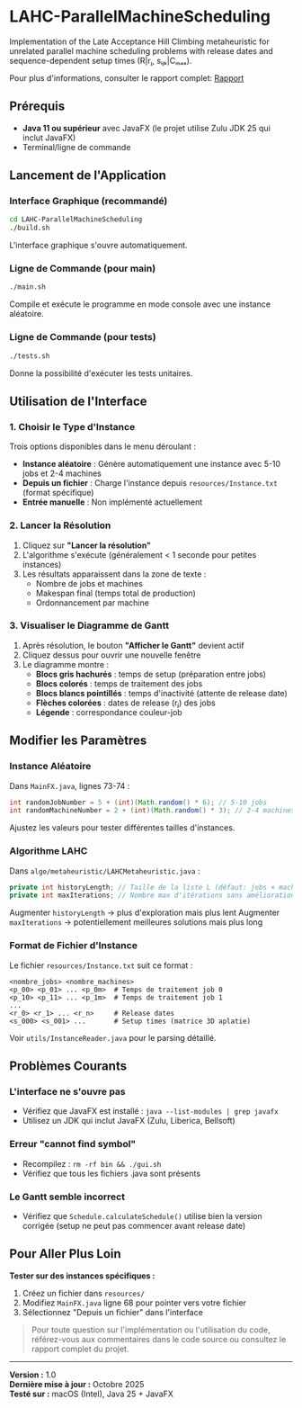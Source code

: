 # LAHC-ParallelMachineScheduling
Implementation of the Late Acceptance Hill Climbing metaheuristic for unrelated parallel machine scheduling problems with release dates and sequence-dependent setup times (R|rⱼ, sᵢⱼₖ|Cₘₐₓ).

Pour plus d'informations, consulter le rapport complet: [Rapport](https://github.com/ChloeLarroze/LAHC-ParallelMachineScheduling/blob/main/report.pdf)

## Prérequis
- **Java 11 ou supérieur** avec JavaFX (le projet utilise Zulu JDK 25 qui inclut JavaFX)
- Terminal/ligne de commande

## Lancement de l'Application

### Interface Graphique (recommandé)

```bash
cd LAHC-ParallelMachineScheduling
./build.sh
```

L'interface graphique s'ouvre automatiquement.

### Ligne de Commande (pour main)

```bash
./main.sh
```

Compile et exécute le programme en mode console avec une instance aléatoire.

### Ligne de Commande (pour tests)

```bash
./tests.sh
```

Donne la possibilité d'exécuter les tests unitaires.


## Utilisation de l'Interface
### 1. Choisir le Type d'Instance

Trois options disponibles dans le menu déroulant :
- **Instance aléatoire** : Génère automatiquement une instance avec 5-10 jobs et 2-4 machines
- **Depuis un fichier** : Charge l'instance depuis `resources/Instance.txt` (format spécifique)
- **Entrée manuelle** : Non implémenté actuellement

### 2. Lancer la Résolution
1. Cliquez sur **"Lancer la résolution"**
2. L'algorithme s'exécute (généralement < 1 seconde pour petites instances)
3. Les résultats apparaissent dans la zone de texte :
   - Nombre de jobs et machines
   - Makespan final (temps total de production)
   - Ordonnancement par machine

### 3. Visualiser le Diagramme de Gantt
1. Après résolution, le bouton **"Afficher le Gantt"** devient actif
2. Cliquez dessus pour ouvrir une nouvelle fenêtre
3. Le diagramme montre :
   - **Blocs gris hachurés** : temps de setup (préparation entre jobs)
   - **Blocs colorés** : temps de traitement des jobs
   - **Blocs blancs pointillés** : temps d'inactivité (attente de release date)
   - **Flèches colorées** : dates de release (rⱼ) des jobs
   - **Légende** : correspondance couleur-job


## Modifier les Paramètres
### Instance Aléatoire

Dans `MainFX.java`, lignes 73-74 :
```java
int randomJobNumber = 5 + (int)(Math.random() * 6); // 5-10 jobs
int randomMachineNumber = 2 + (int)(Math.random() * 3); // 2-4 machines
```

Ajustez les valeurs pour tester différentes tailles d'instances.

### Algorithme LAHC

Dans `algo/metaheuristic/LAHCMetaheuristic.java` :
```java
private int historyLength; // Taille de la liste L (défaut: jobs × machines)
private int maxIterations; // Nombre max d'itérations sans amélioration
```

Augmenter `historyLength` → plus d'exploration mais plus lent
Augmenter `maxIterations` → potentiellement meilleures solutions mais plus long

### Format de Fichier d'Instance

Le fichier `resources/Instance.txt` suit ce format :
```
<nombre_jobs> <nombre_machines>
<p_00> <p_01> ... <p_0m>  # Temps de traitement job 0
<p_10> <p_11> ... <p_1m>  # Temps de traitement job 1
...
<r_0> <r_1> ... <r_n>     # Release dates
<s_000> <s_001> ...       # Setup times (matrice 3D aplatie)
```

Voir `utils/InstanceReader.java` pour le parsing détaillé.

## Problèmes Courants

### L'interface ne s'ouvre pas
- Vérifiez que JavaFX est installé : `java --list-modules | grep javafx`
- Utilisez un JDK qui inclut JavaFX (Zulu, Liberica, Bellsoft)

### Erreur "cannot find symbol"
- Recompilez : `rm -rf bin && ./gui.sh`
- Vérifiez que tous les fichiers .java sont présents

### Le Gantt semble incorrect
- Vérifiez que `Schedule.calculateSchedule()` utilise bien la version corrigée (setup ne peut pas commencer avant release date)

## Pour Aller Plus Loin

**Tester sur des instances spécifiques :**
1. Créez un fichier dans `resources/`
2. Modifiez `MainFX.java` ligne 68 pour pointer vers votre fichier
3. Sélectionnez "Depuis un fichier" dans l'interface


> Pour toute question sur l'implémentation ou l'utilisation du code, référez-vous aux commentaires dans le code source ou consultez le rapport complet du projet.

---

**Version :** 1.0  
**Dernière mise à jour :** Octobre 2025  
**Testé sur :** macOS (Intel), Java 25 + JavaFX
